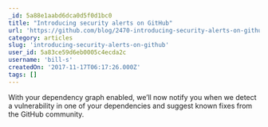 ```yaml
---
_id: 5a88e1aabd6dca0d5f0d1bc0
title: "Introducing security alerts on GitHub"
url: 'https://github.com/blog/2470-introducing-security-alerts-on-github'
category: articles
slug: 'introducing-security-alerts-on-github'
user_id: 5a83ce59d6eb0005c4ecda2c
username: 'bill-s'
createdOn: '2017-11-17T06:17:26.000Z'
tags: []
---
```


With your dependency graph enabled, we’ll now notify you when we detect a vulnerability in one of your dependencies and suggest known fixes from the GitHub community.
